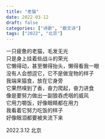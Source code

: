 ```yaml
---
title: "老猫"
date: 2022-03-12
draft: false
categories: ["诗歌", "散文诗"]
tags: ["2022", "北京"]
---
```


一只疲惫的老猫，毛发无光  
只是身上挂着些战斗的荣光  
它懒得动，甚至懒得抬头，懒得看我一眼  
没有人会想逗它，它不是做宠物的样子  
我端来猫食，放在它身旁  
它果然嗅到了香，奋力爬起，奋力进食  
像是要努力做出一副狼吞虎咽的威风  
它用力嚼饭，好像眼睛都在用力  
我看着它努力吃饭的样子  
好像眼泪都要被夹流下来  

2022.3.12 北京  
